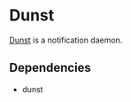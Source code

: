 # Dunst
[Dunst](https://github.com/knopwob/dunst) is a notification daemon.



## Dependencies
- dunst
